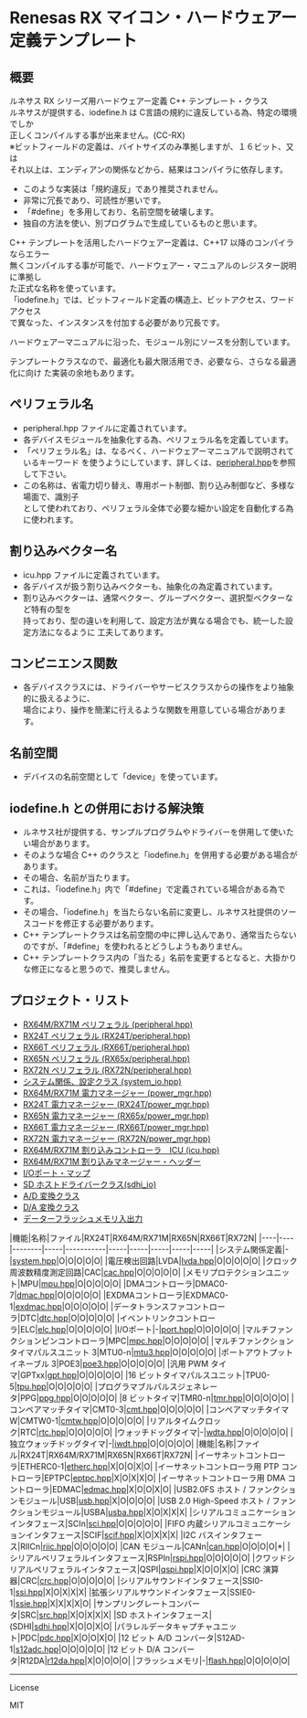 Renesas RX マイコン・ハードウェアー定義テンプレート
=========

## 概要

ルネサス RX シリーズ用ハードウェアー定義 C++ テンプレート・クラス   
ルネサスが提供する、iodefine.h は C言語の規約に違反している為、特定の環境でしか   
正しくコンパイルする事が出来ません。(CC-RX)   
※ビットフィールドの定義は、バイトサイズのみ準拠しますが、１６ビット、又は   
それ以上は、エンディアンの関係などから、結果はコンパイラに依存します。

- このような実装は「規約違反」であり推奨されません。
- 非常に冗長であり、可読性が悪いです。
- 「#define」を多用しており、名前空間を破壊します。
- 独自の方法を使い、別プログラムで生成しているものと思います。
   
C++ テンプレートを活用したハードウェアー定義は、C++17 以降のコンパイラならエラー   
無くコンパイルする事が可能で、ハードウェアー・マニュアルのレジスター説明に準拠し   
た正式な名称を使っています。   
「iodefine.h」では、ビットフィールド定義の構造上、ビットアクセス、ワードアクセス   
で異なった、インスタンスを付加する必要があり冗長です。
   
ハードウェアーマニュアルに沿った、モジュール別にソースを分割しています。   
   
テンプレートクラスなので、最適化も最大限活用でき、必要なら、さらなる最適化に向け
た実装の余地もあります。   
   
## ペリフェラル名

 - peripheral.hpp ファイルに定義されています。
 - 各デバイスモジュールを抽象化する為、ペリフェラル名を定義しています。
 - 「ペリフェラル名」は、なるべく、ハードウェアーマニュアルで説明されているキーワード
を使うようにしています、詳しくは、[peripheral.hpp](peripheral.hpp?ts=4)を参照して下さい。
 - この名称は、省電力切り替え、専用ポート制御、割り込み制御など、多様な場面で、識別子    
として使われており、ペリフェラル全体で必要な細かい設定を自動化する為に使われます。
   
## 割り込みベクター名

 - icu.hpp ファイルに定義されています。
 - 各デバイスが扱う割り込みベクターも、抽象化の為定義されています。
 - 割り込みベクターは、通常ベクター、グループベクター、選択型ベクターなど特有の型を   
持っており、型の違いを利用して、設定方法が異なる場合でも、統一した設定方法になるように
工夫してあります。   
   
## コンビニエンス関数

 - 各デバイスクラスには、ドライバーやサービスクラスからの操作をより抽象的に扱えるように、   
場合により、操作を簡潔に行えるような関数を用意している場合があります。
   
## 名前空間

 - デバイスの名前空間として「device」を使っています。
   
## iodefine.h との併用における解決策

 - ルネサス社が提供する、サンプルプログラムやドライバーを併用して使いたい場合があります。
 - そのような場合 C++ のクラスと「iodefine.h」を併用する必要がある場合があります。 
 - その場合、名前が当たります。
 - これは、「iodefine.h」内で「#define」で定義されている場合がある為です。
 - その場合、「iodefine.h」を当たらない名前に変更し、ルネサス社提供のソースコードを修正する必要があります。
 - C++ テンプレートクラスは名前空間の中に押し込んであり、通常当たらないのですが、「#define」を使われるとどうしようもありません。
 - C++ テンプレートクラス内の「当たる」名前を変更するとなると、大掛かりな修正になると思うので、推奨しません。
   
## プロジェクト・リスト

- [RX64M/RX71M ペリフェラル (peripheral.hpp)](peripheral.hpp?ts=4)
- [RX24T ペリフェラル (RX24T/peripheral.hpp)](../RX24T/peripheral.hpp?ts=4)
- [RX66T ペリフェラル (RX66T/peripheral.hpp)](../RX66T/peripheral.hpp?ts=4)
- [RX65N ペリフェラル (RX65x/peripheral.hpp)](../RX65x/peripheral.hpp?ts=4)
- [RX72N ペリフェラル (RX72N/peripheral.hpp)](../RX72N/peripheral.hpp?ts=4)
- [システム関係、設定クラス (system_io.hpp)](system_io.hpp?ts=4)
- [RX64M/RX71M 電力マネージャー (power_mgr.hpp)](power_mgr.hpp?ts=4)
- [RX24T 電力マネージャー (RX24T/power_mgr.hpp)](../RX24T/power_mgr.hpp?ts=4)
- [RX65N 電力マネージャー (RX65x/power_mgr.hpp)](../RX65x/power_mgr.hpp?ts=4)
- [RX66T 電力マネージャー (RX66T/power_mgr.hpp)](../RX66T/power_mgr.hpp?ts=4)
- [RX72N 電力マネージャー (RX72N/power_mgr.hpp)](../RX72N/power_mgr.hpp?ts=4)
- [RX64M/RX71M 割り込みコントローラ　ICU (icu.hpp)](icu.hpp?ts=4)
- [RX64M/RX71M 割り込みマネージャー・ヘッダー](icu_mgr.hpp?ts=4)
- [I/Oポート・マップ](port_map.hpp?ts=4)
- [SD ホストドライバークラス(sdhi_io)](sdhi_io.hpp?ts=4)
- [A/D 変換クラス](adc_in.hpp?ts=4)
- [D/A 変換クラス](dac_out.hpp?ts=4)
- [データーフラッシュメモリ入出力](flash_io.hpp?ts=4)

|機能|名称|ファイル|RX24T|RX64M/RX71M|RX65N|RX66T|RX72N|
|----|----|--------|-----|-----------|-----|-----|-----|-----|-----|
|システム関係定義|-|[system.hpp](system.hpp?ts=4)|O|O|O|O|O|
|電圧検出回路|LVDA|[lvda.hpp](lvda.hpp?ts=4)|O|O|O|O|O|
|クロック周波数精度測定回路|CAC|[cac.hpp](cac.hpp?ts=4)|O|O|O|O|O|
|メモリプロテクションユニット|MPU|[mpu.hpp](mpu.hpp?ts=4)|O|O|O|O|O|
|DMAコントローラ|DMAC0-7|[dmac.hpp](dmac.hpp?ts=4)|O|O|O|O|O|
|EXDMAコントローラ|EXDMAC0-1|[exdmac.hpp](exdmac.hpp?ts=4)|O|O|O|O|O|
|データトランスファコントローラ|DTC|[dtc.hpp](dtc.hpp?ts=4)|O|O|O|O|O|
|イベントリンクコントローラ|ELC|[elc.hpp](elc.hpp?ts=4)|O|O|O|O|O|
|I/Oポート|-|[port.hpp](port.hpp?ts=4)|O|O|O|O|O|
|マルチファンクションピンコントローラ|MPC|[mpc.hpp](mpc.hpp?ts=4)|O|O|O|O|O|
|マルチファンクションタイマパルスユニット 3|MTU0-n|[mtu3.hpp](mtu3.hpp?ts=4)|O|O|O|O|O|
|ポートアウトプットイネーブル 3|POE3|[poe3.hpp](poe3.hpp?ts=4)|O|O|O|O|O|
|汎用 PWM タイマ|GPTxx|[gpt.hpp](gpt.hpp?ts=4)|O|O|O|O|O|
|16 ビットタイマパルスユニット|TPU0-5|[tpu.hpp](tpu.hpp?ts=4)|O|O|O|O|O|
|プログラマブルパルスジェネレータ|PPG|[ppg.hpp](ppg.hpp?ts=4)|O|O|O|O|O|
|8 ビットタイマ|TMR0-n|[tmr.hpp](tmr.hpp?ts=4)|O|O|O|O|O|
|コンペアマッチタイマ|CMT0-3|[cmt.hpp](cmt.hpp?ts=4)|O|O|O|O|O|
|コンペアマッチタイマ W|CMTW0-1|[cmtw.hpp](cmtw.hpp?ts=4)|O|O|O|O|O|
|リアルタイムクロック|RTC|[rtc.hpp](rtc.hpp?ts=4)|O|O|O|O|O|
|ウォッチドッグタイマ|-|[wdta.hpp](wdta.hpp?ts=4)|O|O|O|O|O|
|独立ウォッチドッグタイマ|-|[iwdt.hpp](iwdt.hpp?ts=4)|O|O|O|O|O|
|機能|名称|ファイル|RX24T|RX64M/RX71M|RX65N|RX66T|RX72N|
|イーサネットコントローラ|ETHERC0-1|[etherc.hpp](etherc.hpp?ts=4)|X|O|O|X|O|
|イーサネットコントローラ用 PTP コントローラ|EPTPC|[eptpc.hpp](eptpc.hpp?ts=4)|X|O|X|X|O|
|イーサネットコントローラ用 DMA コントローラ|EDMAC|[edmac.hpp](edmac.hpp?ts=4)|X|O|O|X|O|
|USB2.0FS ホスト / ファンクションモジュール|USB|[usb.hpp](usb.hpp?ts=4)|X|O|O|O|O|
|USB 2.0 High-Speed ホスト / ファンクションモジュール|USBA|[usba.hpp](usba.hpp?ts=4)|X|O|X|X|X|
|シリアルコミュニケーションインタフェース|SCIn|[sci.hpp](sci.hpp?ts=4)|O|O|O|O|O|
|FIFO 内蔵シリアルコミュニケーションインタフェース|SCIF|[scif.hpp](scif.hpp?ts=4)|X|O|X|X|X|
|I2C バスインタフェース|RIICn|[riic.hpp](riic.hpp?ts=4)|O|O|O|O|O|
|CAN モジュール|CANn|[can.hpp](can.hpp?ts=4)|O|O|O|O|*|
|シリアルペリフェラルインタフェース|RSPIn|[rspi.hpp](rspi.hpp?ts=4)|O|O|O|O|O|
|クワッドシリアルペリフェラルインタフェース|QSPI|[qspi.hpp](qspi.hpp?ts=4)|X|O|O|X|O|
|CRC 演算器|CRC|[crc.hpp](crc.hpp?ts=4)|O|O|O|O|O|
|シリアルサウンドインタフェース|SSI0-1|[ssi.hpp](ssi.hpp?ts=4)|X|O|X|X|X|
|拡張シリアルサウンドインタフェース|SSIE0-1|[ssie.hpp](ssie.hpp?ts=4)|X|X|X|X|O|
|サンプリングレートコンバータ|SRC|[src.hpp](src.hpp?ts=4)|X|O|X|X|X|
|SD ホストインタフェース|(SDHI|[sdhi.hpp](sdhi.hpp?ts=4)|X|O|O|X|O|
|パラレルデータキャプチャユニット|PDC|[pdc.hpp](pdc.hpp?ts=4)|X|O|O|X|O|
|12 ビット A/D コンバータ|S12AD-1|[s12adc.hpp](s12adc.hpp?ts=4)|O|O|O|O|O|
|12 ビット D/A コンバータ|R12DA|[r12da.hpp](r12da.hpp?ts=4)|X|O|O|O|O|
|フラッシュメモリ|-|[flash.hpp](flash.hpp?ts=4)|O|O|O|O|O|
   
-----
   
License

MIT